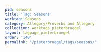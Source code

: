 ```yaml
---
pid: seasons
title: 'Tag: Seasons'
worktag: Seasons
category: Allegory/Proverbs and Allegory
collection: worktags_pieterbruegel
layout: tagpage_pieterbruegel
order: '140'
permalink: "/pieterbruegel/tags/seasons/"
---
```

